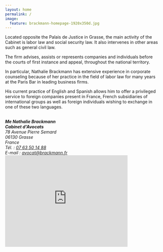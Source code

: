 ```yaml
---
layout: home
permalink: /
image:
  feature: brackmann-homepage-1920x350d.jpg
---
```


<meta name="keywords" content="{{ site.tags | join: ', ' }}">

<p>Located opposite the Palais de Justice in Grasse, the main activity of the Cabinet is labor law and social security law. It also intervenes in other areas such as general civil law.</p>

<p>The firm advises, assists or represents companies and individuals before the courts of first instance and appeal, throughout the national territory.</p>

<p>In particular, Nathalie Brackmann has extensive experience in corporate counseling because of her practice in the field of labor law for many years at the Paris Bar in leading business firms.</p>

<p>His current practice of English and Spanish allows him to offer a privileged service to foreign companies present in France, French subsidiaries of international groups as well as foreign individuals wishing to exchange in one of these two languages.</p>

<div class="tile">
      	<div class="span4">
    		<address>
    		<br>
          <strong>Me Nathalie Brackmann</strong><br>
          <strong>Cabinet d'Avocats</strong><br>
    			78 Avenue Pierre Semard<br>
    			06130 Grasse<br>
    			France<br>
			    T&eacute;l. : <a href="tel:+33763501488">07 63 50 14 88</a><br>
          E-mail : <a href="mailto:avocat@brackmann.fr">avocat@brackmann.fr</a>
    		</address>
		<iframe src="https://www.google.com/maps/embed?pb=!1m14!1m8!1m3!1d23092.798032394214!2d6.929862!3d43.656495!3m2!1i1024!2i768!4f13.1!3m3!1m2!1s0x0%3A0xa85eedccf5fedc34!2sNathalie+BRACKMANN+Avocat!5e0!3m2!1sen!2sfr!4v1466261217255" width="400" height="300" frameborder="0" style="border:0" allowfullscreen></iframe>
    	</div>
    
</div><!-- /.tiles -->

